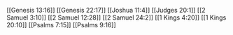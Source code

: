 [[Genesis 13:16]]
[[Genesis 22:17]]
[[Joshua 11:4]]
[[Judges 20:1]]
[[2 Samuel 3:10]]
[[2 Samuel 12:28]]
[[2 Samuel 24:2]]
[[1 Kings 4:20]]
[[1 Kings 20:10]]
[[Psalms 7:15]]
[[Psalms 9:16]]
